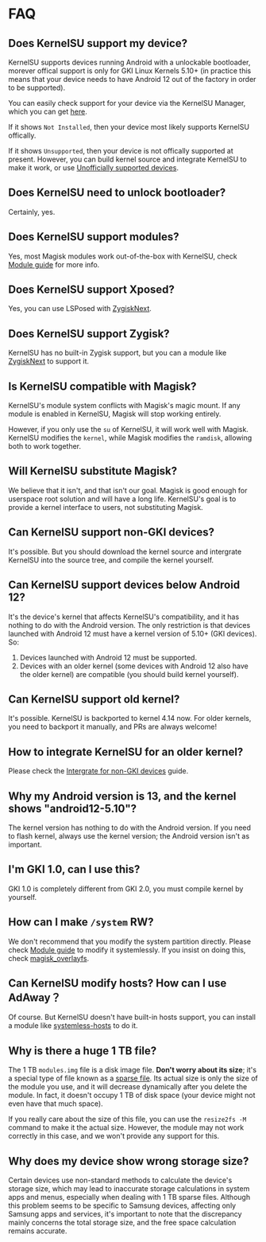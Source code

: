 # FAQ

## Does KernelSU support my device?

KernelSU supports devices running Android with a unlockable bootloader, morever offical support is only for GKI Linux Kernels 5.10+ (in practice this means that your device needs to have Android 12 out of the factory in order to be supported).

You can easily check support for your device via the KernelSU Manager, which you can get [here](https://github.com/tiann/KernelSU/releases). 

If it shows `Not Installed`, then your device most likely supports KernelSU offically.

If it shows `Unsupported`, then your device is not offically supported at present. However, you can build kernel source and integrate KernelSU to make it work, or use [Unofficially supported devices](unofficially-support-devices).

## Does KernelSU need to unlock bootloader?

Certainly, yes.

## Does KernelSU support modules?

Yes, most Magisk modules work out-of-the-box with KernelSU, check [Module guide](module.md) for more info.

## Does KernelSU support Xposed?

Yes, you can use LSPosed with [ZygiskNext](https://github.com/Dr-TSNG/ZygiskNext).

## Does KernelSU support Zygisk?

KernelSU has no built-in Zygisk support, but you can a module like [ZygiskNext](https://github.com/Dr-TSNG/ZygiskNext) to support it.

## Is KernelSU compatible with Magisk?

KernelSU's module system conflicts with Magisk's magic mount. If any module is enabled in KernelSU, Magisk will stop working entirely.

However, if you only use the `su` of KernelSU, it will work well with Magisk. KernelSU modifies the `kernel`, while Magisk modifies the `ramdisk`, allowing both to work together.

## Will KernelSU substitute Magisk?

We believe that it isn't, and that isn't our goal. Magisk is good enough for userspace root solution and will have a long life. KernelSU's goal is to provide a kernel interface to users, not substituting Magisk.

## Can KernelSU support non-GKI devices?

It's possible. But you should download the kernel source and intergrate KernelSU into the source tree, and compile the kernel yourself.

## Can KernelSU support devices below Android 12?

It's the device's kernel that affects KernelSU's compatibility, and it has nothing to do with the Android version. The only restriction is that devices launched with Android 12 must have a kernel version of 5.10+ (GKI devices). So:

1. Devices launched with Android 12 must be supported.
2. Devices with an older kernel (some devices with Android 12 also have the older kernel) are compatible (you should build kernel yourself).

## Can KernelSU support old kernel?

It's possible. KernelSU is backported to kernel 4.14 now. For older kernels, you need to backport it manually, and PRs are always welcome!

## How to integrate KernelSU for an older kernel?

Please check the [Intergrate for non-GKI devices](how-to-integrate-for-non-gki) guide.

## Why my Android version is 13, and the kernel shows "android12-5.10"?

The kernel version has nothing to do with the Android version. If you need to flash kernel, always use the kernel version; the Android version isn't as important.

## I'm GKI 1.0, can I use this?

GKI 1.0 is completely different from GKI 2.0, you must compile kernel by yourself.

## How can I make `/system` RW?

We don't recommend that you modify the system partition directly. Please check [Module guide](module.md) to modify it systemlessly. If you insist on doing this, check [magisk_overlayfs](https://github.com/HuskyDG/magic_overlayfs).

## Can KernelSU modify hosts? How can I use AdAway？

Of course. But KernelSU doesn't have built-in hosts support, you can install a module like [systemless-hosts](https://github.com/symbuzzer/systemless-hosts-KernelSU-module) to do it.

## Why is there a huge 1 TB file?

The 1 TB `modules.img` file is a disk image file. **Don't worry about its size**; it's a special type of file known as a [sparse file](https://en.wikipedia.org/wiki/Sparse_file). Its actual size is only the size of the module you use, and it will decrease dynamically after you delete the module. In fact, it doesn't occupy 1 TB of disk space (your device might not even have that much space).

If you really care about the size of this file, you can use the `resize2fs -M` command to make it the actual size. However, the module may not work correctly in this case, and we won't provide any support for this.

## Why does my device show wrong storage size?

Certain devices use non-standard methods to calculate the device's storage size, which may lead to inaccurate storage calculations in system apps and menus, especially when dealing with 1 TB sparse files. Although this problem seems to be specific to Samsung devices, affecting only Samsung apps and services, it's important to note that the discrepancy mainly concerns the total storage size, and the free space calculation remains accurate.

